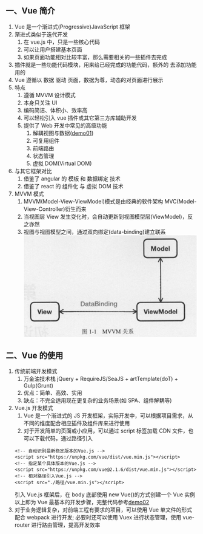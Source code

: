 ## 一、Vue 简介

1. Vue 是一个渐进式(Progressive)JavaScript 框架
2. 渐进式类似于迭代开发
   1. 在 vue.js 中，只是一些核心代码
   2. 可以让用户搭建基本页面
   3. 如果页面功能相对比较丰富，那么需要相关的一些插件去完成
3. 插件就是一些功能代码模块，用来给已经完成的功能代码，额外的
   去添加功能用的
4. Vue 遵循以 数据 驱动 页面，数据为尊，动态的对页面进行展示
5. 特点
   1. 遵循 MVVM 设计模式
   2. 本身只关注 UI
   3. 编码简洁、体积小、效率高
   4. 可以轻松引入 vue 插件或其它第三方库辅助开发
   5. 提供了 Web 开发中常见的高级功能
      1. 解耦视图与数据([demo01](https://github.com/DeLei33534/vue_review/blob/master/vue_base/chapter01/demo01.html))
      2. 可复用组件
      3. 前端路由
      4. 状态管理
      5. 虚拟 DOM(Virtual DOM)
6. 与其它框架对比
   1. 借鉴了 angular 的 模板 和 数据绑定 技术
   2. 借鉴了 react 的 组件化 与 虚拟 DOM 技术
7. MVVM 模式
   1. MVVM(Model-View-ViewModel)模式是由经典的软件架构 MVC(Model-View-Controller)衍生而来
   2. 当视图层 View 发生变化时，会自动更新到视图模型层(ViewModel)，反之亦然
   3. 视图与视图模型之间，通过双向绑定(data-binding)建立联系
      ![image-20200818085250596](assets/image-20200818085250596.png)

## 二、Vue 的使用

1. 传统前端开发模式
   1. 万金油技术栈
      jQuery + RequireJS/SeaJS + artTemplate(doT) + Gulp(Grunt)
   2. 优点：简单、高效、实用
   3. 缺点：不完全适用现在更复杂的业务场景(如 SPA、组件解耦等)
2. Vue.js 开发模式
   1. Vue 是一个渐进式的 JS 开发框架，实际开发中，可以根据项目需求，从不同的维度配合相应插件及组件库来进行使用
   2. 对于开发简单的页面或小应用，可以通过 script 标签加载 CDN 文件，也可以下载代码，通过路径引入
   ```
   <!-- 自动识别最新稳定版本的Vue.js -->
   <script src="https://unpkg.com/vue/dist/vue.min.js"></script>
   <!-- 指定某个具体版本的Vue.js -->
   <script src="https://unpkg.com/vue@2.1.6/dist/vue.min.js"></script>
   <!-- 相对路径引入Vue.js -->
   <script src="./路径/vue.min.js"></script>
   ```
   引入 Vue.js 框架后，在 body 底部使用 new Vue()的方式创建一个 Vue 实例
   以上即为 Vue 最基本的开发步骤，完整代码参考[demo02](https://github.com/DeLei33534/vue_review/blob/master/vue_base/chapter01/demo02.html)
3. 对于业务逻辑复杂，对前端工程有要求的项目，可以使用 Vue 单文件的形式配合 webpack 进行开发; 必要时还可以使用 Vuex 进行状态管理，使用 vue-router 进行路由管理，提高开发效率
